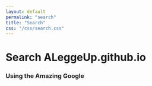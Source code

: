 ```yaml
---
layout: default
permalink: "search"
title: "Search"
css: "/css/search.css"
---
```


# Search ALeggeUp.github.io

### Using the Amazing Google

<div id="google-custom-search">
<script>
  (function() {
    var cx = '017042657838417403464:rvi04y-ud9c';
    var gcse = document.createElement('script');
    gcse.type = 'text/javascript';
    gcse.async = true;
    gcse.src = (document.location.protocol == 'https:' ? 'https:' : 'http:') +
        '//www.google.com/cse/cse.js?cx=' + cx;
    var s = document.getElementsByTagName('script')[0];
    s.parentNode.insertBefore(gcse, s);
  })();
</script>
<gcse:searchbox></gcse:searchbox>
<gcse:searchresults></gcse:searchresults>
</div>
